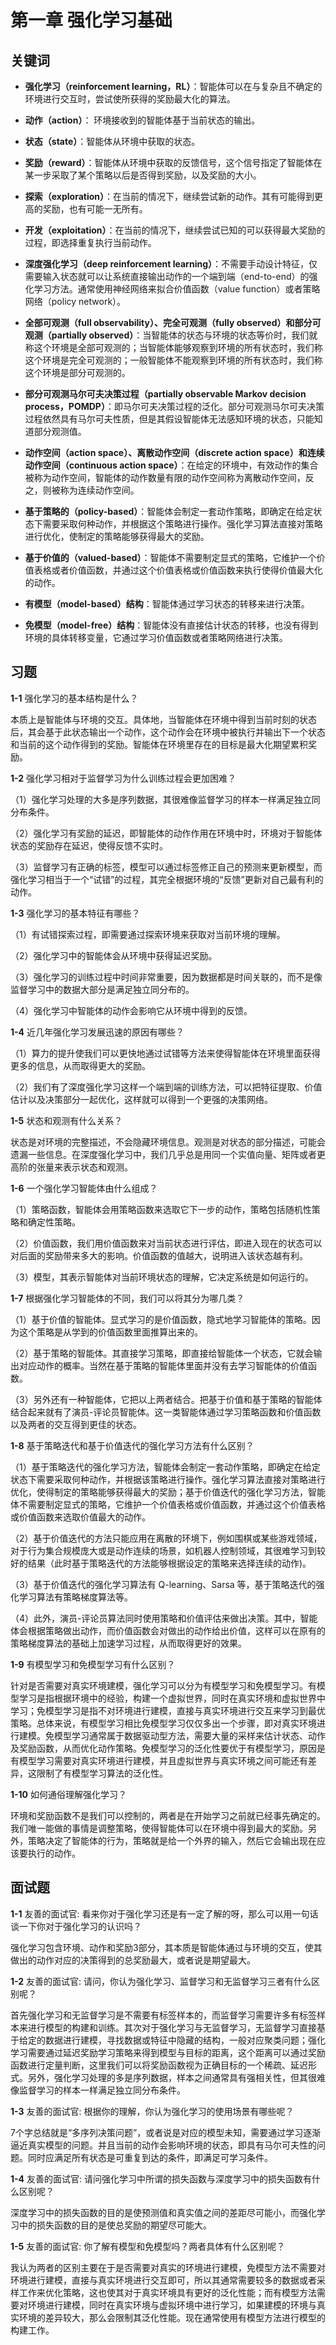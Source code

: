 # 第一章 强化学习基础 

## 关键词

- **强化学习（reinforcement learning，RL）**：智能体可以在与复杂且不确定的环境进行交互时，尝试使所获得的奖励最大化的算法。

- **动作（action）**： 环境接收到的智能体基于当前状态的输出。

- **状态（state）**：智能体从环境中获取的状态。

- **奖励（reward）**：智能体从环境中获取的反馈信号，这个信号指定了智能体在某一步采取了某个策略以后是否得到奖励，以及奖励的大小。

- **探索（exploration）**：在当前的情况下，继续尝试新的动作。其有可能得到更高的奖励，也有可能一无所有。

- **开发（exploitation）**：在当前的情况下，继续尝试已知的可以获得最大奖励的过程，即选择重复执行当前动作。

- **深度强化学习（deep reinforcement learning）**：不需要手动设计特征，仅需要输入状态就可以让系统直接输出动作的一个端到端（end-to-end）的强化学习方法。通常使用神经网络来拟合价值函数（value function）或者策略网络（policy network）。

- **全部可观测（full observability）、完全可观测（fully observed）和部分可观测（partially observed）**：当智能体的状态与环境的状态等价时，我们就称这个环境是全部可观测的；当智能体能够观察到环境的所有状态时，我们称这个环境是完全可观测的；一般智能体不能观察到环境的所有状态时，我们称这个环境是部分可观测的。

- **部分可观测马尔可夫决策过程（partially observable Markov decision process，POMDP）**：即马尔可夫决策过程的泛化。部分可观测马尔可夫决策过程依然具有马尔可夫性质，但是其假设智能体无法感知环境的状态，只能知道部分观测值。

- **动作空间（action space）、离散动作空间（discrete action space）和连续动作空间（continuous action space）**：在给定的环境中，有效动作的集合被称为动作空间，智能体的动作数量有限的动作空间称为离散动作空间，反之，则被称为连续动作空间。

- **基于策略的（policy-based）**：智能体会制定一套动作策略，即确定在给定状态下需要采取何种动作，并根据这个策略进行操作。强化学习算法直接对策略进行优化，使制定的策略能够获得最大的奖励。

- **基于价值的（valued-based）**：智能体不需要制定显式的策略，它维护一个价值表格或者价值函数，并通过这个价值表格或价值函数来执行使得价值最大化的动作。

- **有模型（model-based）结构**：智能体通过学习状态的转移来进行决策。

- **免模型（model-free）结构**：智能体没有直接估计状态的转移，也没有得到环境的具体转移变量，它通过学习价值函数或者策略网络进行决策。


## 习题

**1-1** 强化学习的基本结构是什么？

本质上是智能体与环境的交互。具体地，当智能体在环境中得到当前时刻的状态后，其会基于此状态输出一个动作，这个动作会在环境中被执行并输出下一个状态和当前的这个动作得到的奖励。智能体在环境里存在的目标是最大化期望累积奖励。

**1-2** 强化学习相对于监督学习为什么训练过程会更加困难？

（1）强化学习处理的大多是序列数据，其很难像监督学习的样本一样满足独立同分布条件。
  
（2）强化学习有奖励的延迟，即智能体的动作作用在环境中时，环境对于智能体状态的奖励存在延迟，使得反馈不实时。
    
（3）监督学习有正确的标签，模型可以通过标签修正自己的预测来更新模型，而强化学习相当于一个“试错”的过程，其完全根据环境的“反馈”更新对自己最有利的动作。

**1-3** 强化学习的基本特征有哪些？

（1）有试错探索过程，即需要通过探索环境来获取对当前环境的理解。
  
（2）强化学习中的智能体会从环境中获得延迟奖励。
  
（3）强化学习的训练过程中时间非常重要，因为数据都是时间关联的，而不是像监督学习中的数据大部分是满足独立同分布的。
    
（4）强化学习中智能体的动作会影响它从环境中得到的反馈。

**1-4** 近几年强化学习发展迅速的原因有哪些？

（1）算力的提升使我们可以更快地通过试错等方法来使得智能体在环境里面获得更多的信息，从而取得更大的奖励。
  
（2）我们有了深度强化学习这样一个端到端的训练方法，可以把特征提取、价值估计以及决策部分一起优化，这样就可以得到一个更强的决策网络。

**1-5** 状态和观测有什么关系？

状态是对环境的完整描述，不会隐藏环境信息。观测是对状态的部分描述，可能会遗漏一些信息。在深度强化学习中，我们几乎总是用同一个实值向量、矩阵或者更高阶的张量来表示状态和观测。

**1-6** 一个强化学习智能体由什么组成？

（1）策略函数，智能体会用策略函数来选取它下一步的动作，策略包括随机性策略和确定性策略。
  
（2）价值函数，我们用价值函数来对当前状态进行评估，即进入现在的状态可以对后面的奖励带来多大的影响。价值函数的值越大，说明进入该状态越有利。
  
（3）模型，其表示智能体对当前环境状态的理解，它决定系统是如何运行的。

**1-7** 根据强化学习智能体的不同，我们可以将其分为哪几类？

（1）基于价值的智能体。显式学习的是价值函数，隐式地学习智能体的策略。因为这个策略是从学到的价值函数里面推算出来的。

（2）基于策略的智能体。其直接学习策略，即直接给智能体一个状态，它就会输出对应动作的概率。当然在基于策略的智能体里面并没有去学习智能体的价值函数。
  
（3）另外还有一种智能体，它把以上两者结合。把基于价值和基于策略的智能体结合起来就有了演员-评论员智能体。这一类智能体通过学习策略函数和价值函数以及两者的交互得到更佳的状态。

**1-8** 基于策略迭代和基于价值迭代的强化学习方法有什么区别？

（1）基于策略迭代的强化学习方法，智能体会制定一套动作策略，即确定在给定状态下需要采取何种动作，并根据该策略进行操作。强化学习算法直接对策略进行优化，使得制定的策略能够获得最大的奖励；基于价值迭代的强化学习方法，智能体不需要制定显式的策略，它维护一个价值表格或价值函数，并通过这个价值表格或价值函数来选取价值最大的动作。
  
（2）基于价值迭代的方法只能应用在离散的环境下，例如围棋或某些游戏领域，对于行为集合规模庞大或是动作连续的场景，如机器人控制领域，其很难学习到较好的结果（此时基于策略迭代的方法能够根据设定的策略来选择连续的动作)。
  
（3）基于价值迭代的强化学习算法有 Q-learning、Sarsa 等，基于策略迭代的强化学习算法有策略梯度算法等。
    
（4）此外，演员-评论员算法同时使用策略和价值评估来做出决策。其中，智能体会根据策略做出动作，而价值函数会对做出的动作给出价值，这样可以在原有的策略梯度算法的基础上加速学习过程，从而取得更好的效果。

**1-9** 有模型学习和免模型学习有什么区别？

针对是否需要对真实环境建模，强化学习可以分为有模型学习和免模型学习。有模型学习是指根据环境中的经验，构建一个虚拟世界，同时在真实环境和虚拟世界中学习；免模型学习是指不对环境进行建模，直接与真实环境进行交互来学习到最优策略。总体来说，有模型学习相比免模型学习仅仅多出一个步骤，即对真实环境进行建模。免模型学习通常属于数据驱动型方法，需要大量的采样来估计状态、动作及奖励函数，从而优化动作策略。免模型学习的泛化性要优于有模型学习，原因是有模型学习需要对真实环境进行建模，并且虚拟世界与真实环境之间可能还有差异，这限制了有模型学习算法的泛化性。

**1-10** 如何通俗理解强化学习？

环境和奖励函数不是我们可以控制的，两者是在开始学习之前就已经事先确定的。我们唯一能做的事情是调整策略，使得智能体可以在环境中得到最大的奖励。另外，策略决定了智能体的行为，策略就是给一个外界的输入，然后它会输出现在应该要执行的动作。


## 面试题

**1-1** 友善的面试官: 看来你对于强化学习还是有一定了解的呀，那么可以用一句话谈一下你对于强化学习的认识吗？

强化学习包含环境、动作和奖励3部分，其本质是智能体通过与环境的交互，使其做出的动作对应的决策得到的总奖励最大，或者说是期望最大。

**1-2** 友善的面试官: 请问，你认为强化学习、监督学习和无监督学习三者有什么区别呢？

首先强化学习和无监督学习是不需要有标签样本的，而监督学习需要许多有标签样本来进行模型的构建和训练。其次对于强化学习与无监督学习，无监督学习直接基于给定的数据进行建模，寻找数据或特征中隐藏的结构，一般对应聚类问题；强化学习需要通过延迟奖励学习策略来得到模型与目标的距离，这个距离可以通过奖励函数进行定量判断，这里我们可以将奖励函数视为正确目标的一个稀疏、延迟形式。另外，强化学习处理的多是序列数据，样本之间通常具有强相关性，但其很难像监督学习的样本一样满足独立同分布条件。

**1-3** 友善的面试官: 根据你的理解，你认为强化学习的使用场景有哪些呢？

7个字总结就是“多序列决策问题”，或者说是对应的模型未知，需要通过学习逐渐逼近真实模型的问题。并且当前的动作会影响环境的状态，即具有马尔可夫性的问题。同时应满足所有状态是可重复到达的条件，即满足可学习条件。

**1-4** 友善的面试官: 请问强化学习中所谓的损失函数与深度学习中的损失函数有什么区别呢？

深度学习中的损失函数的目的是使预测值和真实值之间的差距尽可能小，而强化学习中的损失函数的目的是使总奖励的期望尽可能大。

**1-5** 友善的面试官: 你了解有模型和免模型吗？两者具体有什么区别呢？

我认为两者的区别主要在于是否需要对真实的环境进行建模，免模型方法不需要对环境进行建模，直接与真实环境进行交互即可，所以其通常需要较多的数据或者采样工作来优化策略，这也使其对于真实环境具有更好的泛化性能；而有模型方法需要对环境进行建模，同时在真实环境与虚拟环境中进行学习，如果建模的环境与真实环境的差异较大，那么会限制其泛化性能。现在通常使用有模型方法进行模型的构建工作。
